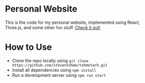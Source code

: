 # Personal Website
This is the code for my personal website, implemented using React, Three.js, and some other fun stuff. [Check it out!](https://www.steventohme.ca)

# How to Use
 - Clone the repo locally using `git clone https://github.com/steventohme/tohmetech.git`
 - Install all dependencies using `npm install`
 - Run a development server using `npm run start`
